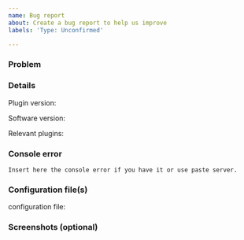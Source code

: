 ```yaml
---
name: Bug report
about: Create a bug report to help us improve
labels: 'Type: Unconfirmed'

---
```


<!-- These comments will not show just read it and you don't need to delete them.-->

### Problem
<!--Understand what the problem is with the plugin.-->

### Details
Plugin version: 

Software <!--(Spigot/Bukkit etc.. `/version`) -->version: 

Relevant plugins<!-- (optional)-->: 

### Console error
```
Insert here the console error if you have it or use paste server.
```

### Configuration file(s)
<!--Insert here the configuration file(s) to [pastebin.com](pastebin.com) or [hastebin.com](hastebin.com) or to other sites.-->
configuration file: 

### Screenshots (optional)
<!--Send a few pictures about the problem if you can.-->
